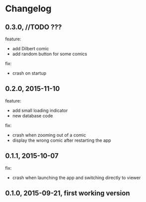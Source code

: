 # Changelog

## 0.3.0, //TODO ???

feature:

- add Dilbert comic
- add random button for some comics

fix:

- crash on startup

## 0.2.0, 2015-11-10

feature:

- add small loading indicator
- new database code

fix:

- crash when zooming out of a comic
- display the wrong comic after restarting the app

## 0.1.1, 2015-10-07

fix:

- crash when launching the app and switching directly to viewer

## 0.1.0, 2015-09-21, first working version
